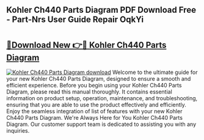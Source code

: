 ## Kohler Ch440 Parts Diagram PDF Download Free - Part-Nrs User Guide Repair OqkYi

# <h2><a href="http://dfsazsw.blite.top/?on=Kohler+Ch440+Parts+Diagram">🔗Download New 👉🔴 Kohler Ch440 Parts Diagram</a></h2>

[![Kohler Ch440 Parts Diagram download](https://i.imgur.com/lujVjoI.png)](http://dfsazsw.blite.top/?on=Kohler+Ch440+Parts+Diagram)
Welcome to the ultimate guide for your new Kohler Ch440 Parts Diagram, designed to ensure a smooth and efficient experience. Before you begin using your Kohler Ch440 Parts Diagram, please read this manual thoroughly. It contains essential information on product setup, operation, maintenance, and troubleshooting, ensuring that you are able to use the product effectively and efficiently. Enjoy the seamless integration of list of features with your new Kohler Ch440 Parts Diagram. We're Always Here for You Kohler Ch440 Parts Diagram. Our customer support team is dedicated to assisting you with any inquiries.
